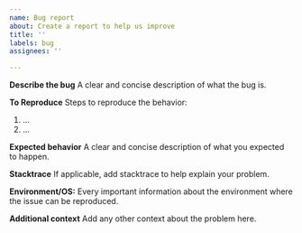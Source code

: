 ```yaml
---
name: Bug report
about: Create a report to help us improve
title: ''
labels: bug
assignees: ''

---
```


**Describe the bug**
A clear and concise description of what the bug is.

**To Reproduce**
Steps to reproduce the behavior:
1. ...
2. ...

**Expected behavior**
A clear and concise description of what you expected to happen.

**Stacktrace**
If applicable, add stacktrace to help explain your problem.

**Environment/OS:**
Every important information about the environment where the issue can be reproduced.

**Additional context**
Add any other context about the problem here.
